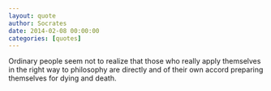 ```yaml
---
layout: quote
author: Socrates
date: 2014-02-08 00:00:00
categories: [quotes]
---
```


Ordinary people seem not to realize that those who really apply themselves in the right way to philosophy are directly and of their own accord preparing themselves for dying and death.